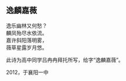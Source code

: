 ## 逸麟嘉薇

逸乐幽林又何愁？<br>
麟凤殆尽水依流。<br>
嘉许斜阳落明雾，<br>
薇草星露岁月悠。<br>

此诗为高中同学吕冉冉拜托所写，给字“逸麟嘉薇”。<br>

2012，于襄阳一中